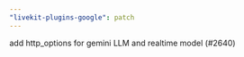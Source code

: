 ```yaml
---
"livekit-plugins-google": patch
---
```


add http_options for gemini LLM and realtime model (#2640)
